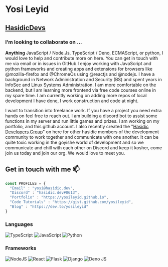 # Yosi Leyid

## [HasidicDevs](https://github.com/hasidicdevs)

### I’m looking to collaborate on ...

**Anything** JavaScript / Node.Js, TypeScript / Deno, ECMAScript, or python, I would love to help and contribute more on here. You can get in touch with me via email or in issues in GitHub.I enjoy working with JavaScript and python frameworks and creating apps and extensions for browsers like @mozilla-firefox and @ChromeOs using @reactjs and @nodejs. I have a background in Network Administration and Security (BS) and spent years in InfoSec and Linux Systems Administration. I am more comfortable on the backend, but I am learning more frontend via free code courses online in my spare time. I am currently working on adding more repos of local development I have done, I work construction and code at night. 

I want to transition into freelance work. If you have a project you need extra hands on feel free to reach out. I am building a discord bot to assist some functions in my server and run little games and prizes. I am working on my portfolio, and this github account. I also recently created the "[Hasidic Developers Group](https://github.com/hasidicdevs)" on here for other hasidic members of the development community to work together and communicate with one another. It can be quite toxic working in the goyishe world of development and so we communicate and chill with each other on Discord and keep it kosher, come join us today and join our org. We would love to meet you.

## Get in touch with me :mailbox:

```js
const PROFILES = {
  "Email" : "yosi@hasidic.dev",
  "Discord" : "hasidic.dev#0613",
  "Portfolio" : "https://yosileyid.github.io",
  "Code Tutorials" : "https://gist.github.com/yosileyid",
  "Blog" : "https://dev.to/yosileyid"
}
```

### Languages

![TypeScript](https://img.shields.io/badge/typescript-%23007ACC.svg?style=for-the-badge&logo=typescript&logoColor=white) ![JavaScript](https://img.shields.io/badge/javascript-%23323330.svg?style=for-the-badge&logo=javascript&logoColor=%23F7DF1E) ![Python](https://img.shields.io/badge/python-3670A0?style=for-the-badge&logo=python&logoColor=ffdd54)

### Frameworks

![NodeJS](https://img.shields.io/badge/node.js-6DA55F?style=for-the-badge&logo=node.js&logoColor=white) ![React](https://img.shields.io/badge/react-%2320232a.svg?style=for-the-badge&logo=react&logoColor=%2361DAFB) ![Flask](https://img.shields.io/badge/flask-%23000.svg?style=for-the-badge&logo=flask&logoColor=white) ![Django](https://img.shields.io/badge/django-%23092E20.svg?style=for-the-badge&logo=django&logoColor=white) ![Deno JS](https://img.shields.io/badge/deno%20js-000000?style=for-the-badge&logo=deno&logoColor=white)
